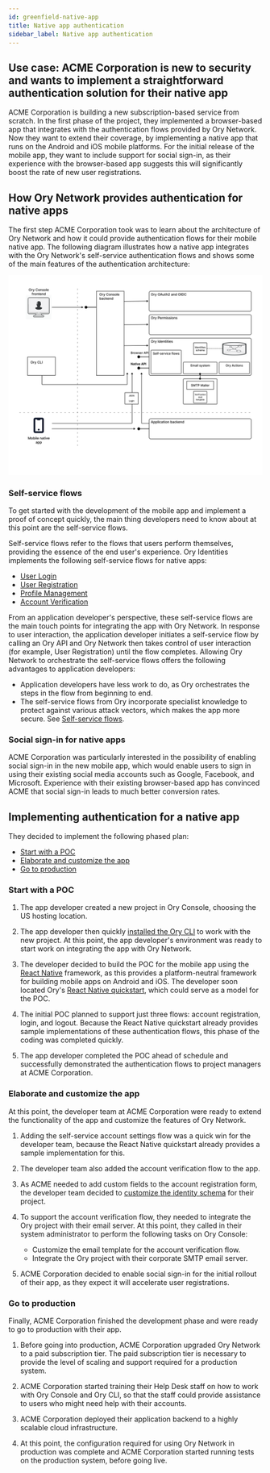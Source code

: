 ```yaml
---
id: greenfield-native-app
title: Native app authentication
sidebar_label: Native app authentication
---
```


## Use case: ACME Corporation is new to security and wants to implement a straightforward authentication solution for their native app

ACME Corporation is building a new subscription-based service from scratch. In the first phase of the project, they implemented a
browser-based app that integrates with the authentication flows provided by Ory Network. Now they want to extend their coverage,
by implementing a native app that runs on the Android and iOS mobile platforms. For the initial release of the mobile app, they
want to include support for social sign-in, as their experience with the browser-based app suggests this will significantly boost
the rate of new user registrations.

## How Ory Network provides authentication for native apps

The first step ACME Corporation took was to learn about the architecture of Ory Network and how it could provide authentication
flows for their mobile native app. The following diagram illustrates how a native app integrates with the Ory Network's
self-service authentication flows and shows some of the main features of the authentication architecture:

![Architecture for native app integrated with Ory Identities](./_static/greenfield-native.svg)

### Self-service flows

To get started with the development of the mobile app and implement a proof of concept quickly, the main thing developers need to
know about at this point are the self-service flows.

Self-service flows refer to the flows that users perform themselves, providing the essence of the end user's experience. Ory
Identities implements the following self-service flows for native apps:

- [User Login](https://www.ory.sh/docs/kratos/self-service/flows/user-login)
- [User Registration](https://www.ory.sh/docs/kratos/self-service/flows/user-registration)
- [Profile Management](https://www.ory.sh/docs/kratos/self-service/flows/user-settings)
- [Account Verification](https://www.ory.sh/docs/kratos/self-service/flows/verify-email-account-activation)

From an application developer's perspective, these self-service flows are the main touch points for integrating the app with Ory
Network. In response to user interaction, the application developer initiates a self-service flow by calling an Ory API and Ory
Network then takes control of user interaction (for example, User Registration) until the flow completes. Allowing Ory Network to
orchestrate the self-service flows offers the following advantages to application developers:

- Application developers have less work to do, as Ory orchestrates the steps in the flow from beginning to end.
- The self-service flows from Ory incorporate specialist knowledge to protect against various attack vectors, which makes the app
  more secure. See [Self-service flows](https://www.ory.sh/docs/kratos/self-service).

### Social sign-in for native apps

ACME Corporation was particularly interested in the possibility of enabling social sign-in in the new mobile app, which would
enable users to sign in using their existing social media accounts such as Google, Facebook, and Microsoft. Experience with their
existing browser-based app has convinced ACME that social sign-in leads to much better conversion rates.

## Implementing authentication for a native app

They decided to implement the following phased plan:

- [Start with a POC](#start-with-a-poc)
- [Elaborate and customize the app](#elaborate-and-customize-the-app)
- [Go to production](#go-to-production)

### Start with a POC

1. The app developer created a new project in Ory Console, choosing the US hosting location.

2. The app developer then quickly [installed the Ory CLI](https://www.ory.sh/docs/guides/cli/installation) to work with the new
   project. At this point, the app developer's environment was ready to start work on integrating the app with Ory Network.

3. The developer decided to build the POC for the mobile app using the [React Native](https://reactnative.dev/) framework, as this
   provides a platform-neutral framework for building mobile apps on Android and iOS. The developer soon located Ory's
   [React Native quickstart](https://www.ory.sh/docs/getting-started/integrate-auth/react-native), which could serve as a model
   for the POC.

4. The initial POC planned to support just three flows: account registration, login, and logout. Because the React Native
   quickstart already provides sample implementations of these authentication flows, this phase of the coding was completed
   quickly.

5. The app developer completed the POC ahead of schedule and successfully demonstrated the authentication flows to project
   managers at ACME Corporation.

### Elaborate and customize the app

At this point, the developer team at ACME Corporation were ready to extend the functionality of the app and customize the features
of Ory Network.

1. Adding the self-service account settings flow was a quick win for the developer team, because the React Native quickstart
   already provides a sample implementation for this.

2. The developer team also added the account verification flow to the app.

3. As ACME needed to add custom fields to the account registration form, the developer team decided to
   [customize the identity schema](https://www.ory.sh/docs/kratos/manage-identities/customize-identity-schema) for their project.

4. To support the account verification flow, they needed to integrate the Ory project with their email server. At this point, they
   called in their system administrator to perform the following tasks on Ory Console:

   - Customize the email template for the account verification flow.
   - Integrate the Ory project with their corporate SMTP email server.

5. ACME Corporation decided to enable social sign-in for the initial rollout of their app, as they expect it will accelerate user
   registrations.

### Go to production

Finally, ACME Corporation finished the development phase and were ready to go to production with their app.

1. Before going into production, ACME Corporation upgraded Ory Network to a paid subscription tier. The paid subscription tier is
   necessary to provide the level of scaling and support required for a production system.

2. ACME Corporation started training their Help Desk staff on how to work with Ory Console and Ory CLI, so that the staff could
   provide assistance to users who might need help with their accounts.

3. ACME Corporation deployed their application backend to a highly scalable cloud infrastructure.

4. At this point, the configuration required for using Ory Network in production was complete and ACME Corporation started running
   tests on the production system, before going live.
